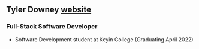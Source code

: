 ## Tyler Downey [website]

### Full-Stack Software Developer

- Software Development student at Keyin College (Graduating April 2022)

[website]: https://www.tylerdowney.tech
